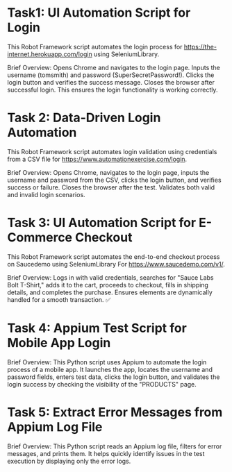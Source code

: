 # Task1: UI Automation Script for Login
This Robot Framework script automates the login process for https://the-internet.herokuapp.com/login using SeleniumLibrary.

Brief Overview:
Opens Chrome and navigates to the login page.
Inputs the username (tomsmith) and password (SuperSecretPassword!).
Clicks the login button and verifies the success message.
Closes the browser after successful login.
This ensures the login functionality is working correctly.

# Task 2: Data-Driven Login Automation

This Robot Framework script automates login validation using credentials from a CSV file for https://www.automationexercise.com/login.

Brief Overview: Opens Chrome, navigates to the login page, inputs the username and password from the CSV, clicks the login button, and verifies success or failure. Closes the browser after the test. Validates both valid and invalid login scenarios.

# Task 3: UI Automation Script for E-Commerce Checkout
This Robot Framework script automates the end-to-end checkout process on Saucedemo using SeleniumLibrary For https://www.saucedemo.com/v1/.

Brief Overview: Logs in with valid credentials, searches for "Sauce Labs Bolt T-Shirt," adds it to the cart, proceeds to checkout, fills in shipping details, and completes the purchase. Ensures elements are dynamically handled for a smooth transaction. ✅

# Task 4: Appium Test Script for Mobile App Login

Brief Overview: This Python script uses Appium to automate the login process of a mobile app. It launches the app, locates the username and password fields, enters test data, clicks the login button, and validates the login success by checking the visibility of the "PRODUCTS" page.

# Task 5: Extract Error Messages from Appium Log File

Brief Overview:
This Python script reads an Appium log file, filters for error messages, and prints them. It helps quickly identify issues in the test execution by displaying only the error logs.

